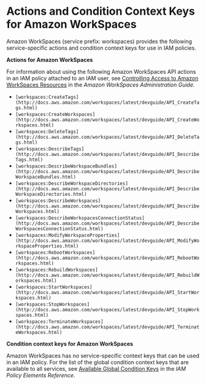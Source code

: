 # Actions and Condition Context Keys for Amazon WorkSpaces<a name="list_workspaces"></a>

Amazon WorkSpaces \(service prefix: workspaces\) provides the following service\-specific actions and condition context keys for use in IAM policies\.

**Actions for Amazon WorkSpaces**

For information about using the following Amazon WorkSpaces API actions in an IAM policy attached to an IAM user, see [Controlling Access to Amazon WorkSpaces Resources](http://docs.aws.amazon.com/workspaces/latest/adminguide/wsp_iam.html) in the *Amazon WorkSpaces Administration Guide*\.
+ `[workspaces:CreateTags](http://docs.aws.amazon.com/workspaces/latest/devguide/API_CreateTags.html)`
+ `[workspaces:CreateWorkspaces](http://docs.aws.amazon.com/workspaces/latest/devguide/API_CreateWorkspaces.html)`
+ `[workspaces:DeleteTags](http://docs.aws.amazon.com/workspaces/latest/devguide/API_DeleteTags.html)`
+ `[workspaces:DescribeTags](http://docs.aws.amazon.com/workspaces/latest/devguide/API_DescribeTags.html)`
+ `[workspaces:DescribeWorkspaceBundles](http://docs.aws.amazon.com/workspaces/latest/devguide/API_DescribeWorkspaceBundles.html)`
+ `[workspaces:DescribeWorkspaceDirectories](http://docs.aws.amazon.com/workspaces/latest/devguide/API_DescribeWorkspaceDirectories.html)`
+ `[workspaces:DescribeWorkspaces](http://docs.aws.amazon.com/workspaces/latest/devguide/API_DescribeWorkspaces.html)`
+ `[workspaces:DescribeWorkspacesConnectionStatus](http://docs.aws.amazon.com/workspaces/latest/devguide/API_DescribeWorkspacesConnectionStatus.html)`
+ `[workspaces:ModifyWorkspaceProperties](http://docs.aws.amazon.com/workspaces/latest/devguide/API_ModifyWorkspaceProperties.html)`
+ `[workspaces:RebootWorkspaces](http://docs.aws.amazon.com/workspaces/latest/devguide/API_RebootWorkspaces.html)`
+ `[workspaces:RebuildWorkspaces](http://docs.aws.amazon.com/workspaces/latest/devguide/API_RebuildWorkspaces.html)`
+ `[workspaces:StartWorkspaces](http://docs.aws.amazon.com/workspaces/latest/devguide/API_StartWorkspaces.html)`
+ `[workspaces:StopWorkspaces](http://docs.aws.amazon.com/workspaces/latest/devguide/API_StopWorkspaces.html)`
+ `[workspaces:TerminateWorkspaces](http://docs.aws.amazon.com/workspaces/latest/devguide/API_TerminateWorkspaces.html)`

**Condition context keys for Amazon WorkSpaces**

Amazon WorkSpaces has no service\-specific context keys that can be used in an IAM policy\. For the list of the global condition context keys that are available to all services, see [Available Global Condition Keys](reference_policies_condition-keys.md#AvailableKeys) in the *IAM Policy Elements Reference*\.